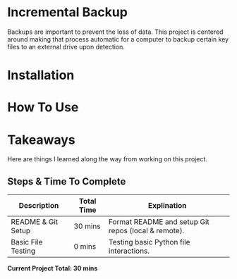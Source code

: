 # Incremental Backup

Backups are important to prevent the loss of data. This project is centered around making that process automatic for a computer to backup certain key files to an external drive upon detection.

# Installation

# How To Use

# Takeaways

Here are things I learned along the way from working on this project.

## Steps & Time To Complete

Description | Total Time | Explination
-- | -- | --
README & Git Setup | 30 mins | Format README and setup Git repos (local & remote).
Basic File Testing | 0 mins | Testing basic Python file interactions. 

**Current Project Total: 30 mins**